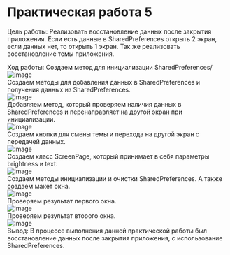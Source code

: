 # Практическая работа 5

Цель работы: Реализовать восстановление данных после закрытия приложения. Если есть данные в SharedPreferences открыть 2 экран, если данных нет, то открыть 1 экран. Так же реализовать восстановление темы приложения.

Ход работы:
Создаем метод для инициализации SharedPreferences/\
![image](https://user-images.githubusercontent.com/82903497/206857617-e5d822ed-4069-4aff-b654-9d0d8d2d0d2d.png)\
Создаем методы для добавления данных в SharedPreferences и получения данных из SharedPreferences.\
![image](https://user-images.githubusercontent.com/82903497/206857627-7140b3c2-2d61-41d0-804a-d5b7e04c5c69.png)\
Добавляем метод, который проверяем наличия данных в SharedPreferences и перенаправляет на другой экран при инициализации.\
![image](https://user-images.githubusercontent.com/82903497/206857641-d3c6a4ed-a711-42eb-a617-20e0905f93d2.png)\
Создаем кнопки для смены темы и перехода на другой экран с передачей данных.\
![image](https://user-images.githubusercontent.com/82903497/206857648-7f8f0faf-3481-4c02-8879-13d5ae260b8f.png)\
Создаем класс ScreenPage, который принимает в себя параметры brightness и text.\
![image](https://user-images.githubusercontent.com/82903497/206857659-177364a0-d7b5-44da-93a7-206364428622.png)\
Создаем методы инициализации и очистки SharedPreferences. А также создаем макет окна.\
![image](https://user-images.githubusercontent.com/82903497/206857675-73e54468-1508-4798-b114-fdfe28036121.png)\
Проверяем результат первого окна.\
![image](https://user-images.githubusercontent.com/82903497/206857682-14dd3bb2-08d6-42a8-8e88-d6814341f8df.png)\
Проверяем результат второго окна.\
![image](https://user-images.githubusercontent.com/82903497/206857697-1d3caec6-68f3-4df4-863a-adaf73320599.png)\
Вывод: В процессе выполнения данной практической работы был восстановление данных после закрытия приложения, с использование SharedPreferences.

